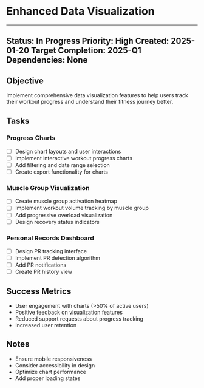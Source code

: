 # Enhanced Data Visualization

---
Status: In Progress
Priority: High
Created: 2025-01-20
Target Completion: 2025-Q1
Dependencies: None
---

## Objective
Implement comprehensive data visualization features to help users track their workout progress and understand their fitness journey better.

## Tasks

### Progress Charts
- [ ] Design chart layouts and user interactions
- [ ] Implement interactive workout progress charts
- [ ] Add filtering and date range selection
- [ ] Create export functionality for charts

### Muscle Group Visualization
- [ ] Create muscle group activation heatmap
- [ ] Implement workout volume tracking by muscle group
- [ ] Add progressive overload visualization
- [ ] Design recovery status indicators

### Personal Records Dashboard
- [ ] Design PR tracking interface
- [ ] Implement PR detection algorithm
- [ ] Add PR notifications
- [ ] Create PR history view

## Success Metrics
- User engagement with charts (>50% of active users)
- Positive feedback on visualization features
- Reduced support requests about progress tracking
- Increased user retention

## Notes
- Ensure mobile responsiveness
- Consider accessibility in design
- Optimize chart performance
- Add proper loading states
